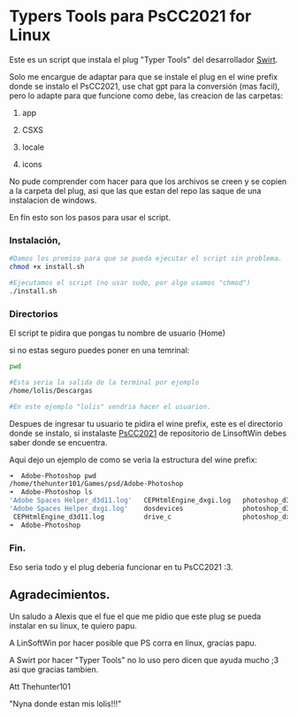 # Typers Tools para PsCC2021 for Linux

Este es un script que instala el plug "Typer Tools" del desarrollador <a href="https://github.com/Swirt">Swirt</a>.

Solo me encargue de adaptar para que se instale el plug en el wine prefix donde se instalo el PsCC2021, use chat gpt para la conversión (mas facil), pero lo adapte para que funcione como debe, las creacion de las carpetas:

1. app

2. CSXS

3. locale

4. icons
   
   

No pude comprender com hacer para que los archivos se creen y se copien a la carpeta del plug, asi que las que estan del repo las saque de una instalacion de windows.

En fín esto son los pasos para usar el script.

### Instalación,

```bash
#Damos los premiso para que se pueda ejecutar el script sin problema.
chmod +x install.sh
```

```bash
#Ejecutamos el script (no usar sudo, por algo usamos "chmod")
./install.sh
```



### Directorios

El script te pidira que pongas tu nombre de usuario (Home)

si no estas seguro puedes poner en una temrinal:

```bash
pwd

#Esta seria la salida de la terminal por ejemplo
/home/lolis/Descargas

#En este ejemplo "lolis" vendria hacer el usuarion.
```

Despues de ingresar tu usuario te pidira el wine prefix, este es el directorio donde se instalo, si instalaste <a href="https://github.com/LinSoftWin/Photoshop-CC2022-Linux">PsCC2021</a> de repositorio de LinsoftWin debes saber donde se encuentra.

Aqui dejo un ejemplo de como se veria la estructura del wine prefix:

```bash
➜  Adobe-Photoshop pwd
/home/thehunter101/Games/psd/Adobe-Photoshop
➜  Adobe-Photoshop ls
'Adobe Spaces Helper_d3d11.log'   CEPHtmlEngine_dxgi.log   photoshop_d3d10.log   sniffer_dxgi.log   user.reg
'Adobe Spaces Helper_dxgi.log'    dosdevices               photoshop_d3d11.log   system.reg         winetricks.log
 CEPHtmlEngine_d3d11.log          drive_c                  photoshop_dxgi.log    userdef.reg        wrapper.cfg
➜  Adobe-Photoshop
```



### Fin.

Eso seria todo y el plug deberia funcionar en tu PsCC2021 :3.



## Agradecimientos.

Un saludo a Alexis que el fue el que me pidio que este plug se pueda instalar en su linux, te quiero papu.



A LinSoftWin por hacer posible que PS corra en linux, gracias papu.

A Swirt por hacer "Typer Tools" no lo uso pero dicen que ayuda mucho ;3 asi que gracias tambien.



Att Thehunter101

"Nyna donde estan mis lolis!!!"
